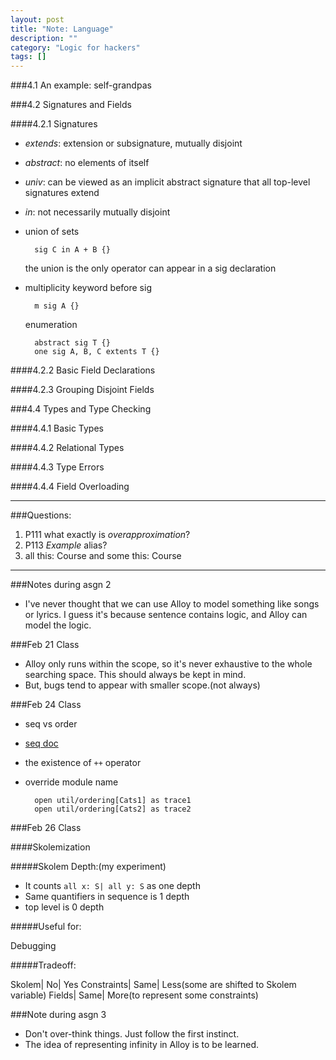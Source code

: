 ```yaml
---
layout: post
title: "Note: Language"
description: ""
category: "Logic for hackers"
tags: []
---
```


###4.1 An example: self-grandpas

###4.2 Signatures and Fields

####4.2.1 Signatures

- _extends_: extension or subsignature, mutually disjoint
- _abstract_: no elements of itself
- _univ_: can be viewed as an implicit abstract signature that all top-level signatures extend
- _in_: not necessarily mutually disjoint
- union of sets

        sig C in A + B {}

    the union is the only operator can appear in a sig declaration

- multiplicity keyword before sig

        m sig A {}

    enumeration

        abstract sig T {}
        one sig A, B, C extents T {}

####4.2.2 Basic Field Declarations

####4.2.3 Grouping Disjoint Fields

###4.4 Types and Type Checking

####4.4.1 Basic Types

####4.4.2 Relational Types

####4.4.3 Type Errors

####4.4.4 Field Overloading

***

###Questions:

1. P111 what exactly is _overapproximation_?
2. P113 _Example_ alias?
3. all this: Course and some this: Course

***

###Notes during asgn 2

- I've never thought that we can use Alloy to model something like songs or lyrics. I guess it's because sentence contains logic, and Alloy can model the logic.

###Feb 21 Class

- Alloy only runs within the scope, so it's never exhaustive to the whole searching space. This should always be kept in mind.
- But, bugs tend to appear with smaller scope.(not always)

###Feb 24 Class

- seq vs order
- [seq doc](http://alloy.mit.edu/alloy/documentation/quickguide/seq.html)
- the existence of ```++``` operator
- override module name

        open util/ordering[Cats1] as trace1
        open util/ordering[Cats2] as trace2

###Feb 26 Class

####Skolemization

#####Skolem Depth:(my experiment) 

- It counts ```all x: S| all y: S``` as one depth
- Same quantifiers in sequence is 1 depth
- top level is 0 depth

#####Useful for:

Debugging

#####Tradeoff:

Skolem| No| Yes
Constraints| Same| Less(some are shifted to Skolem variable)
Fields| Same| More(to represent some constraints)

###Note during asgn 3

- Don't over-think things. Just follow the first instinct.
- The idea of representing infinity in Alloy is to be learned.
